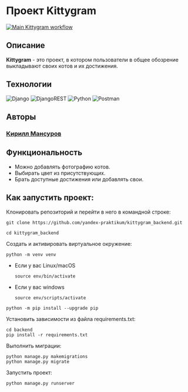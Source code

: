 # Проект Kittygram

[![Main Kittygram workflow](https://github.com/Kirill374mansurov/kittygram_final/actions/workflows/main.yml/badge.svg)](https://github.com/Kirill374mansurov/kittygram_final/actions/workflows/main.yml)

## Описание

**Kittygram** - это проект, в котором пользователи в общее обозрение выкладывают своих котов и их достижения.

## Технологии

![Django](https://img.shields.io/badge/django-%23092E20.svg?style=for-the-badge&logo=django&logoColor=white)
![DjangoREST](https://img.shields.io/badge/DJANGO-REST-ff1709?style=for-the-badge&logo=django&logoColor=white&color=ff1709&labelColor=gray)
![Python](https://img.shields.io/badge/python-3670A0?style=for-the-badge&logo=python&logoColor=ffdd54)
![Postman](https://img.shields.io/badge/Postman-FF6C37?style=for-the-badge&logo=postman&logoColor=white)

## Авторы

### [Кирилл Мансуров](https://github.com/Kirill374mansurov)</br>  

## Функциональность

- Можно добавлять фотографию котов.
- Выбирать цвет из присутствующих.
- Брать доступные достижения или добавлять свои.

## Как запустить проект:

Клонировать репозиторий и перейти в него в командной строке:

```
git clone https://github.com/yandex-praktikum/kittygram_backend.git
```

```
cd kittygram_backend
```

Cоздать и активировать виртуальное окружение:

```
python -m venv venv
```

* Если у вас Linux/macOS

    ```
    source env/bin/activate
    ```

* Если у вас windows

    ```
    source env/scripts/activate
    ```

```
python -m pip install --upgrade pip
```

Установить зависимости из файла requirements.txt:

```
cd backend
pip install -r requirements.txt
```

Выполнить миграции:

```
python manage.py makemigrations
python manage.py migrate
```

Запустить проект:

```
python manage.py runserver
```